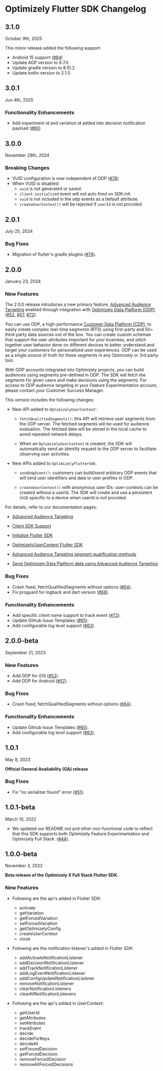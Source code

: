 # Optimizely Flutter SDK Changelog

## 3.1.0
October 9th, 2025

This minor release added the following support:
* Android 15 support ([#84](https://github.com/optimizely/optimizely-flutter-sdk/pull/84))
* Update AGP version to 8.7.0
* Update gradle version to 8.10.2
* Update kotlin version to 2.1.0
	
## 3.0.1
Jun 4th, 2025

### Functionality Enhancements

* Add experiment id and variation id added into decision notification payload ([#80](https://github.com/optimizely/optimizely-flutter-sdk/pull/80))

## 3.0.0
November 28th, 2024

### Breaking Changes
* VUID configuration is now independent of ODP ([#78](https://github.com/optimizely/optimizely-flutter-sdk/pull/78))
* When VUID is disabled:
    * `vuid` is not generated or saved.
    * `client-initialized` event will not auto fired on SDK init.
    * `vuid` is not included in the odp events as a default attribute.
    * `createUserContext()` will be rejected if `userId` is not provided.

## 2.0.1
July 25, 2024

### Bug Fixes

* Migration of flutter's gradle plugins ([#74](https://github.com/optimizely/optimizely-flutter-sdk/pull/74)).

## 2.0.0
January 23, 2024

### New Features

The 2.0.0 release introduces a new primary feature, [Advanced Audience Targeting]( https://docs.developers.optimizely.com/feature-experimentation/docs/optimizely-data-platform-advanced-audience-targeting) enabled through integration with [Optimizely Data Platform (ODP)](https://docs.developers.optimizely.com/optimizely-data-platform/docs) ([#52](https://github.com/optimizely/optimizely-flutter-sdk/pull/52), [#57](https://github.com/optimizely/optimizely-flutter-sdk/pull/57), [#72](https://github.com/optimizely/optimizely-flutter-sdk/pull/72)). 

You can use ODP, a high-performance [Customer Data Platform (CDP)]( https://www.optimizely.com/optimization-glossary/customer-data-platform/), to easily create complex real-time segments (RTS) using first-party and 50+ third-party data sources out of the box. You can create custom schemas that support the user attributes important for your business, and stitch together user behavior done on different devices to better understand and target your customers for personalized user experiences. ODP can be used as a single source of truth for these segments in any Optimizely or 3rd party tool.  

With ODP accounts integrated into Optimizely projects, you can build audiences using segments pre-defined in ODP. The SDK will fetch the segments for given users and make decisions using the segments. For access to ODP audience targeting in your Feature Experimentation account, please contact your Customer Success Manager. 

This version includes the following changes: 

* New API added to `OptimizelyUserContext`: 

	- `fetchQualifiedSegments()`: this API will retrieve user segments from the ODP server. The fetched segments will be used for audience evaluation. The fetched data will be stored in the local cache to avoid repeated network delays. 

	- When an `OptimizelyUserContext` is created, the SDK will automatically send an identify request to the ODP server to facilitate observing user activities. 

* New APIs added to `OptimizelyFlutterSdk`: 

	- `sendOdpEvent()`: customers can build/send arbitrary ODP events that will bind user identifiers and data to user profiles in ODP. 

	- `createUserContext()` with anonymous user IDs: user-contexts can be created without a userId. The SDK will create and use a persistent `VUID` specific to a device when userId is not provided. 

For details, refer to our documentation pages:  

* [Advanced Audience Targeting](https://docs.developers.optimizely.com/feature-experimentation/docs/optimizely-data-platform-advanced-audience-targeting)  

* [Client SDK Support](https://docs.developers.optimizely.com/feature-experimentation/v1.0/docs/advanced-audience-targeting-for-client-side-sdks) 

* [Initialize Flutter SDK](https://docs.developers.optimizely.com/feature-experimentation/docs/initialize-sdk-flutter) 

* [OptimizelyUserContext Flutter SDK](https://docs.developers.optimizely.com/feature-experimentation/docs/optimizelyusercontext-flutter)

* [Advanced Audience Targeting segment qualification methods](https://docs.developers.optimizely.com/feature-experimentation/docs/advanced-audience-targeting-segment-qualification-methods-flutter) 

* [Send Optimizely Data Platform data using Advanced Audience Targeting](https://docs.developers.optimizely.com/feature-experimentation/docs/send-odp-data-using-advanced-audience-targeting-flutter) 


### Bug Fixes

* Crash fixed, fetchQualifiedSegments without options ([#64](https://github.com/optimizely/optimizely-flutter-sdk/pull/64)).
* Fix proguard for logback and dart version ([#68](https://github.com/optimizely/optimizely-flutter-sdk/pull/68)).

### Functionality Enhancements

* Add specific client name support to track event ([#72](https://github.com/optimizely/optimizely-flutter-sdk/pull/72)).
* Update Github Issue Templates ([#65](https://github.com/optimizely/optimizely-flutter-sdk/pull/65)).
* Add configurable log level support ([#63](https://github.com/optimizely/optimizely-flutter-sdk/pull/63)).

## 2.0.0-beta
September 21, 2023

### New Features

* Add ODP for iOS ([#52](https://github.com/optimizely/optimizely-flutter-sdk/pull/52)).
* Add ODP for Android ([#57](https://github.com/optimizely/optimizely-flutter-sdk/pull/57)).

### Bug Fixes

* Crash fixed, fetchQualifiedSegments without options ([#64](https://github.com/optimizely/optimizely-flutter-sdk/pull/64)).

### Functionality Enhancements

* Update Github Issue Templates ([#65](https://github.com/optimizely/optimizely-flutter-sdk/pull/65)).
* Add configurable log level support ([#63](https://github.com/optimizely/optimizely-flutter-sdk/pull/63)).

## 1.0.1
May 8, 2023

**Official General Availability (GA) release**

### Bug Fixes

* Fix "no serializer found" error ([#51](https://github.com/optimizely/optimizely-flutter-sdk/pull/51)).

## 1.0.1-beta
March 10, 2022

* We updated our README.md and other non-functional code to reflect that this SDK supports both Optimizely Feature Experimentation and Optimizely Full Stack. ([#44](https://github.com/optimizely/optimizely-flutter-sdk/pull/44)).

## 1.0.0-beta
November 3, 2022

**Beta release of the Optimizely X Full Stack Flutter SDK.**

### New Features
* Following are the api's added in Flutter SDK:
	- activate
	- getVariation
	- getForcedVariation
	- setForcedVariation
	- getOptimizelyConfig
	- createUserContext
	- close

* Following are the notification listener's added in Flutter SDK:
	- addActivateNotificationListener
	- addDecisionNotificationListener
	- addTrackNotificationListener
	- addLogEventNotificationListener
	- addConfigUpdateNotificationListener
	- removeNotificationListener
	- clearNotificationListeners
	- clearAllNotificationListeners

* Following are the api's added in UserContext:
	- getUserId
	- getAttributes
	- setAttributes
	- trackEvent
	- decide
	- decideForKeys
	- decideAll
	- setForcedDecision
	- getForcedDecision
	- removeForcedDecision
	- removeAllForcedDecisions

